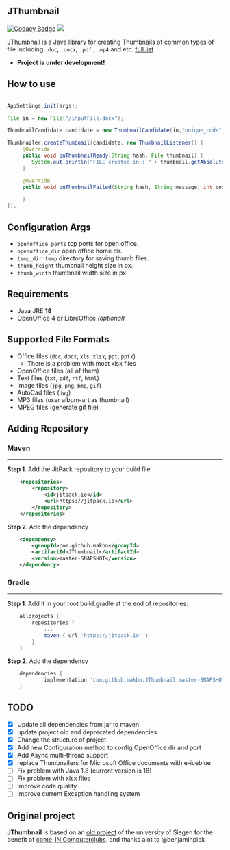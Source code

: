 ## JThumbnail

[![Codacy Badge](https://api.codacy.com/project/badge/Grade/17bbe0b4242d4f02a5d1a0288a6e6cbb)](https://app.codacy.com/app/makbn/JThumbnail?utm_source=github.com&utm_medium=referral&utm_content=makbn/JThumbnail&utm_campaign=Badge_Grade_Dashboard)
[![](https://jitpack.io/v/makbn/JThumbnail.svg)](https://jitpack.io/#makbn/JThumbnail)

JThumbnail is a Java library for creating Thumbnails of common types of file including `.doc`, `.docx`, `.pdf` , `.mp4` and etc. [full list](#supported-file-formats)

*   **Project is under development!**

## How to use

```java

AppSettings.init(args);

File in = new File("/inputFile.docx");

ThumbnailCandidate candidate = new ThumbnailCandidate(in,"unique_code");

Thumbnailer.createThumbnail(candidate, new ThumbnailListener() {
     @Override
     public void onThumbnailReady(String hash, File thumbnail) {
        System.out.println("FILE created in : " + thumbnail.getAbsolutePath());
     }

     @Override
     public void onThumbnailFailed(String hash, String message, int code) {

     }
});

```

## Configuration Args

* `openoffice_ports` tcp ports for open office.
* `openoffice_dir` open office home dir.
*   `temp_dir temp` directory for saving thumb files.
*   `thumb_height` thumbnail height size in px.
*   `thumb_width` thumbnail width size in px.

## Requirements

* Java JRE **18**
* OpenOffice 4 or LibreOffice *(optional)*

## Supported File Formats

* Office files (`doc`, `docx`, `xls`, `xlsx`, `ppt`, `pptx`)
    * There is a problem with most xlsx files
* OpenOffice files (all of them)
* Text files (`txt`, `pdf`, `rtf`, `html`)
* Image files (`jpg`, `png`, `bmp`, `gif`)
* AutoCad files (`dwg`)
* MP3 files (user album-art as thumbnail)
* MPEG files (generate gif file)

## Adding Repository 

### Maven
---
**Step 1**. Add the JitPack repository to your build file

```xml
	<repositories>
		<repository>
		    <id>jitpack.io</id>
		    <url>https://jitpack.io</url>
		</repository>
	</repositories>
```

**Step 2**. Add the dependency

```xml
	<dependency>
	    <groupId>com.github.makbn</groupId>
	    <artifactId>JThumbnail</artifactId>
	    <version>master-SNAPSHOT</version>
	</dependency>
```

### Gradle
---
**Step 1**. Add it in your root build.gradle at the end of repositories:

```gradle
	allprojects {
		repositories {
			...
			maven { url 'https://jitpack.io' }
		}
	}
```
**Step 2**. Add the dependency

```gradle
	dependencies {
	        implementation 'com.github.makbn:JThumbnail:master-SNAPSHOT'
	}
```

## TODO

- [x]  Update all dependencies from jar to maven
- [x]  update project old and deprecated dependencies
- [x]  Change the structure of project
- [X]  Add new Configuration method to config OpenOffice dir and port
- [X]  Add Async multi-thread support
- [X]  replace Thumbnailers for Microsoft Office documents with e-iceblue
- [ ]  Fix problem with Java 1.8 (current version is 18)
- [ ]  Fix problem with xlsx files
- [ ]  Improve code quality
- [ ]  Improve current Exception handling system

## Original project

**JThumbnail** is based on an [old project](https://github.com/benjaminpick/java-thumbnailer) of the university of Siegen for the benefit of [come_IN Computerclubs](http://www.computerclub-comein.de). and thanks alot to @benjaminpick
